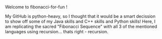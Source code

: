 Welcome to fibonacci-for-fun !

My GitHub is python-heavy, so I thought that it would be a smart decission to show off some of my 
Java skills and C++ skills and Python skills! Here, I am replicating the sacred "Fibonacci Sequence" 
with all 3 of the mentioned languages using recursion... thats right - recursion.
